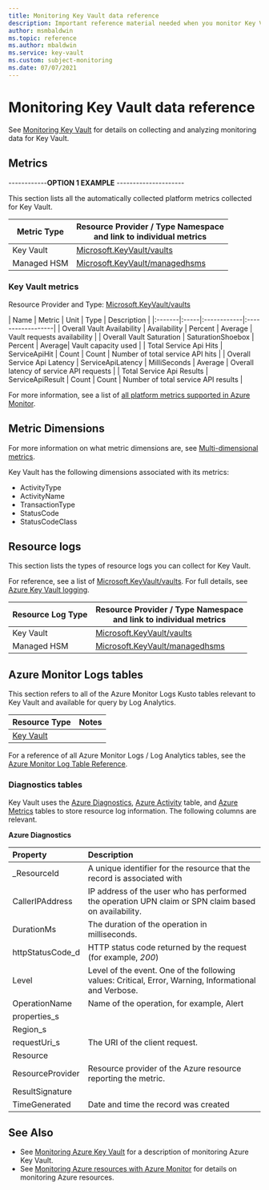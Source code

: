```yaml
---
title: Monitoring Key Vault data reference 
description: Important reference material needed when you monitor Key Vault 
author: msmbaldwin  
ms.topic: reference
ms.author: mbaldwin
ms.service: key-vault
ms.custom: subject-monitoring
ms.date: 07/07/2021
---
```


# Monitoring Key Vault data reference

See [Monitoring Key Vault](monitor-key-vault.md) for details on collecting and analyzing monitoring data for Key Vault.

## Metrics

------------**OPTION 1 EXAMPLE** ---------------------

<!-- OPTION 1 - Minimum -  Link to relevant bookmarks in https://docs.microsoft.com/azure/azure-monitor/platform/metrics-supported, which is auto generated from underlying systems.  Not all metrics are published depending on whether your product group wants them to be.  If the metric is published, but descriptions are wrong of missing, contact your PM and tell them to update them  in the Azure Monitor "shoebox" manifest.  If this article is missing metrics that you and the PM know are available, both of you contact azmondocs@microsoft.com.  
-->

<!-- Example format. There should be AT LEAST one Resource Provider/Resource Type here. -->

This section lists all the automatically collected platform metrics collected for Key Vault.  

|Metric Type | Resource Provider / Type Namespace<br/> and link to individual metrics |
|-------|-----|
| Key Vault | [Microsoft.KeyVault/vaults](../../azure-monitor/essentials/metrics-supported.md#microsoftkeyvaultvaults) |
| Managed HSM | [Microsoft.KeyVault/managedhsms](../../azure-monitor/platform/resource-logs-categories.md#microsoftkeyvaultmanagedhsms) 

### Key Vault metrics

Resource Provider and Type: [Microsoft.KeyVault/vaults](../../azure-monitor/essentials/metrics-supported.md#microsoftkeyvaultvaults)

| Name | Metric | Unit | Type | Description |
|:-------|:-----|:------------|:------------------|
| Overall Vault Availability | Availability      | Percent    | Average | Vault requests availability            | 
| Overall Vault Saturation | SaturationShoebox | Percent | Average| Vault capacity used | 
| Total Service Api Hits | ServiceApiHit | Count | Count | Number of total service API hits |
| Overall Service Api Latency | ServiceApiLatency | MilliSeconds | Average | Overall latency of service API requests |
| Total Service Api Results | ServiceApiResult | Count | Count | Number of total service API results |

For more information, see a list of [all platform metrics supported in Azure Monitor](../../azure-monitor/platform/metrics-supported.md).

## Metric Dimensions

For more information on what metric dimensions are, see [Multi-dimensional metrics](../../azure-monitor/platform/data-platform-metrics.md#multi-dimensional-metrics).

Key Vault has the following dimensions associated with its metrics:

- ActivityType
- ActivityName
- TransactionType
- StatusCode
- StatusCodeClass

## Resource logs

This section lists the types of resource logs you can collect for Key Vault.

For reference, see a list of [Microsoft.KeyVault/vaults](../../azure-monitor/essentials/resource-logs-categories.md#microsoftkeyvaultvaults).  For full details, see [Azure Key Vault logging](logging.md).

|Resource Log Type | Resource Provider / Type Namespace<br/> and link to individual metrics |
|-------|-----|
| Key Vault | [Microsoft.KeyVault/vaults](../../azure-monitor/essentials/resource-logs-categories.md#microsoftkeyvaultmanagedhsms) |
| Managed HSM | [Microsoft.KeyVault/managedhsms](../../azure-monitor/essentials/resource-logs-categories.md#microsoftkeyvaultvaults) 

## Azure Monitor Logs tables

This section refers to all of the Azure Monitor Logs Kusto tables relevant to Key Vault and available for query by Log Analytics. 

|Resource Type | Notes |
|-------|-----|
| [Key Vault](../../azure-monitor/reference/tables/tables-resourcetype.md#key-vaults) | |

For a reference of all Azure Monitor Logs / Log Analytics tables, see the [Azure Monitor Log Table Reference](../../azure-monitor/reference/tables/tables-resourcetype.md).

### Diagnostics tables

Key Vault uses the [Azure Diagnostics](../../azure-monitor/reference/tables/azurediagnostics.md), [Azure Activity](../../azure-monitor/reference/tables/azureactivity.md) table, and [Azure Metrics](../../azure-monitor/reference/tables/azuremetrics.md) tables to store resource log information. The following columns are relevant.

**Azure Diagnostics**

| Property | Description |
|:--- |:---|
| _ResourceId | A unique identifier for the resource that the record is associated with |
| CallerIPAddress | IP address of the user who has performed the operation UPN claim or SPN claim based on availability. |
| DurationMs | The duration of the operation in milliseconds. |
| httpStatusCode_d | HTTP status code returned by the request (for example, *200*) |
| Level | Level of the event. One of the following values: Critical, Error, Warning, Informational and Verbose. |
| OperationName | Name of the operation, for example, Alert |
| properties_s |  |
| Region_s | |
| requestUri_s | The URI of the client request. |
| Resource | |
| ResourceProvider | Resource provider of the Azure resource reporting the metric. |
| ResultSignature | |
| TimeGenerated | Date and time the record was created |



## See Also

- See [Monitoring Azure Key Vault](monitor-key-vault.md) for a description of monitoring Azure Key Vault.
- See [Monitoring Azure resources with Azure Monitor](/azure/azure-monitor/insights/monitor-azure-resources) for details on monitoring Azure resources.